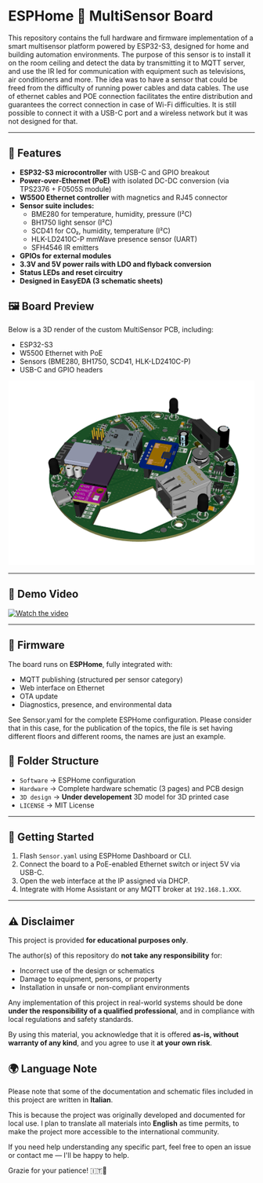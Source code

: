 # ESPHome 🧠 MultiSensor Board

This repository contains the full hardware and firmware implementation of a smart multisensor platform powered by ESP32-S3, designed for home and building automation environments.
The purpose of this sensor is to install it on the room ceiling and detect the data by transmitting it to MQTT server, and use the IR led for communication with equipment such as televisions, air conditioners and more.
The idea was to have a sensor that could be freed from the difficulty of running power cables and data cables. The use of ethernet cables and POE connection facilitates the entire distribution and guarantees the correct connection in case of Wi-Fi difficulties.
It is still possible to connect it with a USB-C port and a wireless network but it was not designed for that.

---
## 🔧 Features

- **ESP32-S3 microcontroller** with USB-C and GPIO breakout
- **Power-over-Ethernet (PoE)** with isolated DC-DC conversion (via TPS2376 + F0505S module)
- **W5500 Ethernet controller** with magnetics and RJ45 connector
- **Sensor suite includes:**
  - BME280 for temperature, humidity, pressure (I²C)
  - BH1750 light sensor (I²C)
  - SCD41 for CO₂, humidity, temperature (I²C)
  - HLK-LD2410C-P mmWave presence sensor (UART)
  - SFH4546 IR emitters
- **GPIOs for external modules**
- **3.3V and 5V power rails with LDO and flyback conversion**
- **Status LEDs and reset circuitry**
- **Designed in EasyEDA (3 schematic sheets)**

## 🖼️ Board Preview

Below is a 3D render of the custom MultiSensor PCB, including:
- ESP32-S3
- W5500 Ethernet with PoE
- Sensors (BME280, BH1750, SCD41, HLK-LD2410C-P)
- USB-C and GPIO headers

![3D Render of the MultiSensor Board](Hardware/3D_MultiSensor_2025-05-07.png)

---
## 🎥 Demo Video

[![Watch the video](https://img.youtube.com/vi/1dLpgVjPY0A/0.jpg)](https://www.youtube.com/watch?v=1dLpgVjPY0A)

---
## 📡 Firmware

The board runs on **ESPHome**, fully integrated with:
- MQTT publishing (structured per sensor category)
- Web interface on Ethernet
- OTA update
- Diagnostics, presence, and environmental data

See Sensor.yaml for the complete ESPHome configuration.
Please consider that in this case, for the publication of the topics, the file is set having different floors and different rooms, the names are just an example.

## 📂 Folder Structure

- `Software` → ESPHome configuration
- `Hardware` → Complete hardware schematic (3 pages) and PCB design
- `3D design` → **Under developement** 3D model for 3D printed case
- `LICENSE` → MIT License

---
## 🧰 Getting Started

1. Flash `Sensor.yaml` using ESPHome Dashboard or CLI.
2. Connect the board to a PoE-enabled Ethernet switch or inject 5V via USB-C.
3. Open the web interface at the IP assigned via DHCP.
4. Integrate with Home Assistant or any MQTT broker at `192.168.1.XXX`.

---
## ⚠️ Disclaimer

This project is provided **for educational purposes only**.

The author(s) of this repository do **not take any responsibility** for:
- Incorrect use of the design or schematics
- Damage to equipment, persons, or property
- Installation in unsafe or non-compliant environments

Any implementation of this project in real-world systems should be done **under the responsibility of a qualified professional**, and in compliance with local regulations and safety standards.

By using this material, you acknowledge that it is offered **as-is, without warranty of any kind**, and you agree to use it **at your own risk**.

## 🌍 Language Note

Please note that some of the documentation and schematic files included in this project are written in **Italian**.

This is because the project was originally developed and documented for local use. I plan to translate all materials into **English** as time permits, to make the project more accessible to the international community.

If you need help understanding any specific part, feel free to open an issue or contact me — I'll be happy to help.

Grazie for your patience! 🇮🇹🙂

